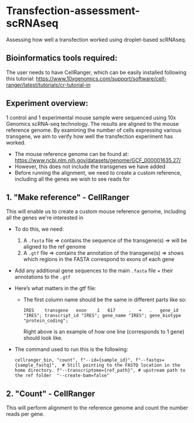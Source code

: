 # Transfection-assessment-scRNAseq
Assessing how well a transfection worked using droplet-based scRNAseq. 

## Bioinformatics tools required: 
The user needs to have CellRanger, which can be easily installed following this tutorial: https://www.10xgenomics.com/support/software/cell-ranger/latest/tutorials/cr-tutorial-in


## Experiment overview: 
1 control and 1 experimental mouse sample were sequenced using 10x Genomics scRNA-seq technology. The results are aligned to the mouse reference genome. By examining the number of cells expressing various transgene, we aim to verify how well the transfection experiment has worked. 
- The mouse reference genome can be found at: https://www.ncbi.nlm.nih.gov/datasets/genome/GCF_000001635.27/ 
- However, this does not include the transgenes we have added
- Before running the alignment, we need to create a custom reference, including all the genes we wish to see reads for

## 1. "Make reference" - CellRanger 
This will enable us to create a custom mouse reference genome, including all the genes we're interested in
- To do this, we need:
    1. A `.fasta` file ⇒ contains the sequence of the transgene(s) ⇒ will be aligned to the ref genome
    2. A `.gtf` file ⇒ contains the annotation of the transgene(s) ⇒ shows which regions in the FASTA correspond to exons of each gene
- Add any additional gene sequences to the main `.fasta` file + their annotations to the `.gtf`
- Here’s what matters in the gtf file:
    - The first column name should be the same in different parts like so:

  
      `IRES    transgene   exon    1   617     .   +   .   gene_id "IRES"; transcript_id "IRES"; gene_name "IRES"; gene_biotype "protein_coding";`


      Right above is an example of how one line (corresponds to 1 gene) should look like. 
- The command used to run this is the following:


  `cellranger_bin, "count",
        f"--id={sample_id}",
        f"--fastqs={sample_fastq}",  # Still pointing to the FASTQ location in the home directory.
        f"--transcriptome={ref_path}", # upstream path to the ref folder 
        "--create-bam=false"`

## 2. "Count" - CellRanger
This will perform alignment to the reference genome and count the number reads per gene.
    
